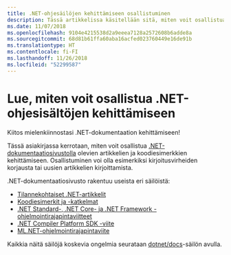 ```yaml
---
title: .NET-ohjesäilöjen kehittämiseen osallistuminen
description: Tässä artikkelissa käsitellään sitä, miten voit osallistua artikkeleiden kirjoittamiseen ja lähettää koodiesimerkkejä NET-ohjesisällössä käytettäviin säilöihin.
ms.date: 11/07/2018
ms.openlocfilehash: 9104e4215538d2a9eeea7128a2572608b6adde8a
ms.sourcegitcommit: 68d81b61ffa60aba16acfed023760449e16de91b
ms.translationtype: HT
ms.contentlocale: fi-FI
ms.lasthandoff: 11/26/2018
ms.locfileid: "52299587"
---
```

# <a name="learn-how-to-contribute-to-the-net-docs-repositories"></a>Lue, miten voit osallistua .NET-ohjesisältöjen kehittämiseen

Kiitos mielenkiinnostasi .NET-dokumentaation kehittämiseen!

Tässä asiakirjassa kerrotaan, miten voit osallistua [.NET-dokumentaatiosivustolla](https://docs.microsoft.com/dotnet) olevien artikkelien ja koodiesimerkkien kehittämiseen. Osallistuminen voi olla esimerkiksi kirjoitusvirheiden korjausta tai uusien artikkelien kirjoittamista.

.NET-dokumentaatiosivusto rakentuu useista eri säilöistä:

- [Tilannekohtaiset .NET-artikkelit](https://github.com/dotnet/docs)
- [Koodiesimerkit ja -katkelmat](https://github.com/dotnet/samples)
- [.NET Standard-, .NET Core- ja .NET Framework -ohjelmointirajapintaviitteet](https://github.com/dotnet/dotnet-api-docs)
- [.NET Compiler Platform SDK -viite](https://github.com/dotnet/roslyn-api-docs)
- [ML.NET-ohjelmointirajapintaviite](https://github.com/dotnet/ml-api-docs)

Kaikkia näitä säilöjä koskevia ongelmia seurataan [dotnet/docs](https://github.com/dotnet/docs/issues)-säilön avulla.
